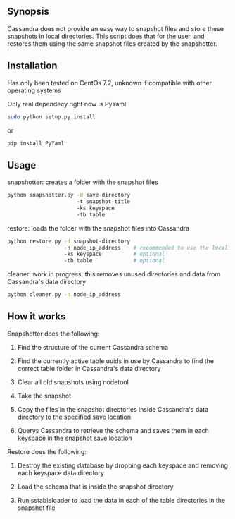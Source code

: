 ## Synopsis
Cassandra does not provide an easy way to snapshot files and store these snapshots in local directories. This script does that for the user, and restores them using the same snapshot files created by the snapshotter.

## Installation
Has only been tested on CentOs 7.2, unknown if compatible with other operating systems

Only real dependecy right now is PyYaml

```bash
sudo python setup.py install
```
or
```bash
pip install PyYaml
```


## Usage
snapshotter: creates a folder with the snapshot files
``` bash
python snapshotter.py -d save-directory
                      -t snapshot-title
                      -ks keyspace
                      -tb table
```
restore: loads the folder with the snapshot files into Cassandra
``` bash
python restore.py -d snapshot-directory
                  -n node_ip_address    # recommended to use the local node ip
                  -ks keyspace          # optional
                  -tb table             # optional
```
cleaner: work in progress; this removes unused directories and data from Cassandra's data directory
``` bash
python cleaner.py -n node_ip_address
```

## How it works
Snapshotter does the following:

1. Find the structure of the current Cassandra schema

2. Find the currently active table uuids in use by Cassandra to find the correct table folder in Cassandra's data directory

3. Clear all old snapshots using nodetool

4. Take the snapshot

5. Copy the files in the snapshot directories inside Cassandra's data directory to the specified save location

6. Querys Cassandra to retrieve the schema and saves them in each keyspace in the snapshot save location


Restore does the following:

1. Destroy the existing database by dropping each keyspace and removing each keyspace data directory

2. Load the schema that is inside the snapshot directory

3. Run sstableloader to load the data in each of the table directories in the snapshot file

